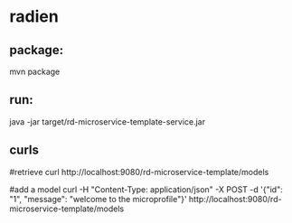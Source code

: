 # radien

## package: 
mvn package

## run: 
java -jar target/rd-microservice-template-service.jar

## curls

#retrieve
curl http://localhost:9080/rd-microservice-template/models

#add a model
curl -H "Content-Type: application/json" -X POST -d '{"id": "1", "message": "welcome to the microprofile"}' http://localhost:9080/rd-microservice-template/models